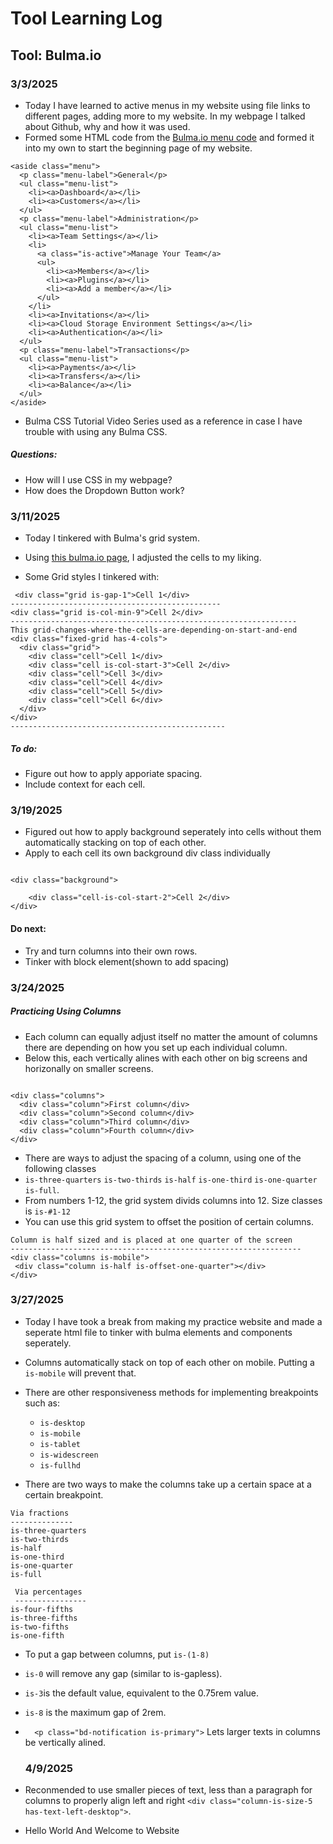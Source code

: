 # Tool Learning Log
## Tool: **Bulma.io**


### 3/3/2025
* Today I have learned to active menus in my website using file links to different pages, adding more to my website. In my webpage I talked about Github, why and how it was used.
* Formed some HTML code from the <a href="https://bulma.io/documentation/components/menu/"> Bulma.io menu code</a> and formed it into my own to start the beginning page of my website.

```
<aside class="menu">
  <p class="menu-label">General</p>
  <ul class="menu-list">
    <li><a>Dashboard</a></li>
    <li><a>Customers</a></li>
  </ul>
  <p class="menu-label">Administration</p>
  <ul class="menu-list">
    <li><a>Team Settings</a></li>
    <li>
      <a class="is-active">Manage Your Team</a>
      <ul>
        <li><a>Members</a></li>
        <li><a>Plugins</a></li>
        <li><a>Add a member</a></li>
      </ul>
    </li>
    <li><a>Invitations</a></li>
    <li><a>Cloud Storage Environment Settings</a></li>
    <li><a>Authentication</a></li>
  </ul>
  <p class="menu-label">Transactions</p>
  <ul class="menu-list">
    <li><a>Payments</a></li>
    <li><a>Transfers</a></li>
    <li><a>Balance</a></li>
  </ul>
</aside>
```
* Bulma CSS Tutorial Video Series used as a reference in case I have trouble with using any Bulma CSS.
##### Questions:
* How will I use CSS in my webpage?
* How does the Dropdown Button work?

### 3/11/2025

* Today I tinkered with Bulma's grid system.
* Using <a href="https://bulma.io/documentation/grid/playground/">this bulma.io page</a>, I adjusted the cells to my liking.

* Some Grid styles I tinkered with: 

```
 <div class="grid is-gap-1">Cell 1</div>
-----------------------------------------------
<div class="grid is-col-min-9">Cell 2</div>
----------------------------------------------------------------
This grid-changes-where-the-cells-are-depending-on-start-and-end
<div class="fixed-grid has-4-cols">
  <div class="grid">
    <div class="cell">Cell 1</div>
    <div class="cell is-col-start-3">Cell 2</div>
    <div class="cell">Cell 3</div>
    <div class="cell">Cell 4</div>
    <div class="cell">Cell 5</div>
    <div class="cell">Cell 6</div>
  </div>
</div>
------------------------------------------------
```


##### To do:

* Figure out how to apply apporiate spacing.
* Include context for each cell.
  

### 3/19/2025

* Figured out how to apply background seperately into cells without them automatically stacking on top of each other.
* Apply to each cell its own background div class individually


```
   
<div class="background">
  
    <div class="cell-is-col-start-2">Cell 2</div>
</div>

```
#### Do next: 
* Try and turn columns into their own rows.
* Tinker with block element(shown to add spacing) 


### 3/24/2025

##### Practicing Using Columns

* Each column can equally adjust itself no matter the amount of columns there are depending on how you set up each individual column.
* Below this, each vertically alines with each other on big screens and horizonally on smaller screens. 

```

<div class="columns">
  <div class="column">First column</div>
  <div class="column">Second column</div>
  <div class="column">Third column</div>
  <div class="column">Fourth column</div>
</div>

```

* There are ways to adjust the spacing of a column, using one of the following classes
* `is-three-quarters` `is-two-thirds` `is-half` `is-one-third` `is-one-quarter` `is-full`.
* From numbers 1-12, the grid system divids columns into 12. Size classes is `is-#1-12`
* You can use this grid system to offset the position of certain columns.

 ```
Column is half sized and is placed at one quarter of the screen
-----------------------------------------------------------------
<div class="columns is-mobile">
  <div class="column is-half is-offset-one-quarter"></div>
</div>
```

### 3/27/2025

* Today I have took a break from making my practice website and made a seperate html file to tinker with bulma elements and components seperately.
* Columns automatically stack on top of each other on mobile. Putting a `is-mobile` will prevent that.
* There are other responsiveness methods for implementing breakpoints such as:


  - `is-desktop`
  - `is-mobile`
  - `is-tablet`
  - `is-widescreen`
  - `is-fullhd`


* There are two ways to make the columns take up a certain space at a certain breakpoint.

 
 ```
Via fractions
--------------
is-three-quarters
is-two-thirds
is-half
is-one-third
is-one-quarter
is-full
```
 
```
 Via percentages
 ----------------
is-four-fifths
is-three-fifths
is-two-fifths
is-one-fifth
```



* To put a gap between columns, put `is-(1-8)`
* `is-0` will remove any gap (similar to is-gapless).
* `is-3`is the default value, equivalent to the 0.75rem value.
* `is-8` is the maximum gap of 2rem.

* `  <p class="bd-notification is-primary">` Lets larger texts in columns be vertically alined.



  ### 4/9/2025
* Reconmended to use smaller pieces of text, less than a paragraph for columns to properly align left and right `<div class="column-is-size-5 has-text-left-desktop">`.
* <div class="column is-size-2(Original size)  is-size-1-desktop(At this size at desktop px) has-text-centered">Hello World And Welcome to Website</div>
